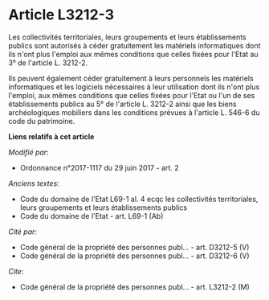 # Article L3212-3

Les collectivités territoriales, leurs groupements et leurs établissements publics sont autorisés à céder gratuitement les
matériels informatiques dont ils n'ont plus l'emploi aux mêmes conditions que celles fixées pour l'Etat au 3° de l'article L.
3212-2.

Ils peuvent également céder gratuitement à leurs personnels les matériels informatiques et les logiciels nécessaires à leur
utilisation dont ils n'ont plus l'emploi, aux mêmes conditions que celles fixées pour l'Etat ou l'un de ses établissements
publics au 5° de l'article L. 3212-2 ainsi que les biens archéologiques mobiliers dans les conditions prévues à l'article L.
546-6 du code du patrimoine.

**Liens relatifs à cet article**

_Modifié par_:

  - Ordonnance n°2017-1117 du 29 juin 2017 - art. 2

_Anciens textes_:

  - Code du domaine de l'Etat L69-1 al. 4 ecqc les collectivités territoriales, leurs groupements et leurs établissements publics
  - Code du domaine de l'Etat - art. L69-1 (Ab)

_Cité par_:

  - Code général de la propriété des personnes publ... - art. D3212-5 (V)
  - Code général de la propriété des personnes publ... - art. D3212-6 (V)

_Cite_:

  - Code général de la propriété des personnes publ... - art. L3212-2 (M)
